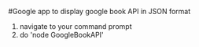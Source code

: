 #Google app to display google book API in JSON format
1) navigate to your command prompt
2) do 'node GoogleBookAPI'